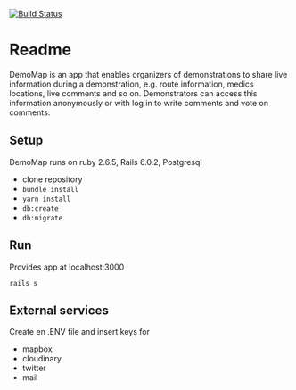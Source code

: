 [![Build Status](https://travis-ci.org/xenos-ra/demomap.svg?branch=master)](https://travis-ci.org/xenos-ra/demomap)

# Readme

DemoMap is an app that enables organizers of demonstrations to share live information during a demonstration, e.g. route information, medics locations, live comments and so on. Demonstrators can access this information anonymously or with log in to write comments and vote on comments.

## Setup
DemoMap runs on ruby 2.6.5, Rails 6.0.2, Postgresql

- clone repository
- `bundle install`
- `yarn install`
- `db:create`
- `db:migrate`

## Run
Provides app at localhost:3000

```rails s```

## External services
Create en .ENV file and insert keys for
- mapbox
- cloudinary
- twitter
- mail
